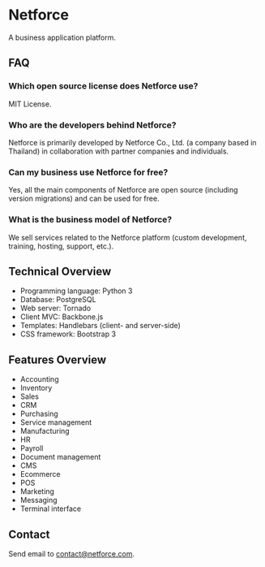 # Netforce

A business application platform.

## FAQ

### Which open source license does Netforce use?

MIT License.

### Who are the developers behind Netforce?

Netforce is primarily developed by Netforce Co., Ltd. (a company based in Thailand) in collaboration with partner companies and individuals.

### Can my business use Netforce for free?

Yes, all the main components of Netforce are open source (including version migrations) and can be used for free.

### What is the business model of Netforce?

We sell services related to the Netforce platform (custom development, training, hosting, support, etc.).

## Technical Overview

* Programming language: Python 3
* Database: PostgreSQL
* Web server: Tornado
* Client MVC: Backbone.js
* Templates: Handlebars (client- and server-side)
* CSS framework: Bootstrap 3

## Features Overview

* Accounting
* Inventory
* Sales
* CRM
* Purchasing
* Service management
* Manufacturing
* HR
* Payroll
* Document management
* CMS
* Ecommerce
* POS
* Marketing
* Messaging
* Terminal interface

## Contact

Send email to contact@netforce.com.
